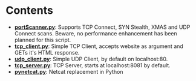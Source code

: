 # Contents 

- **[portScanner.py](portScanner.py)**: Supports TCP Connect, SYN Stealth, XMAS and UDP Connect scans. Beware, no performance enhancement has been planned for this script.
- **[tcp_client.py](tcp_client.py)**: Simple TCP Client, accepts website as argument and GETs it's HTML response. 
- **[udp_client.py](udp_client.py)**: Simple UDP Client, by default on localhost:80.  
- **[tcp_server.py](tcp_server.py)**: TCP Server, starts at localhost:8081 by default.
- **[pynetcat.py](pynetcat.py)**: Netcat replacement in Python

